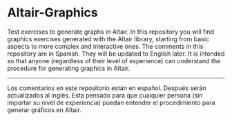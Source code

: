# Altair-Graphics
 Test exercises to generate graphs in Altair. In this repository you will find graphics exercises generated with the Altair library, starting from basic aspects to more complex and interactive ones.
The comments in this repository are in Spanish. They will be updated to English later.
It is intended so that anyone (regardless of their level of experience) can understand the procedure for generating graphics in Altair.

------------------

Los comentarios en este repositorio están en español. Después serán actualizados al inglés.
Esta pensado para que cualquier persona (sin importar su nivel de experiencia) puedan entender el procedimiento para generar gráficos en Altair.

